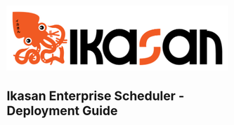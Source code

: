 ![IKASAN](../../developer/docs/quickstart-images/Ikasan-title-transparent.png)

# Ikasan Enterprise Scheduler - Deployment Guide